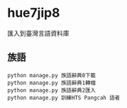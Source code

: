 # hue7jip8
匯入到臺灣言語資料庫

## 族語
```
python manage.py 族語辭典0下載
python manage.py 族語辭典1轉檔
python manage.py 族語辭典2匯入
python manage.py 訓練HTS Pangcah 語者
```
